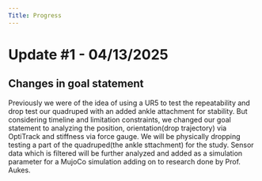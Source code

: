 ```yaml
---
Title: Progress
---
```


# Update #1 - 04/13/2025

## Changes in goal statement

Previously we were of the idea of using a UR5 to test the repeatability and drop test our quadruped with an added ankle attachment for stability. But considering timeline and limitation constraints, we changed our goal statement to analyzing the position, orientation(drop trajectory) via OptiTrack and stiffness via force gauge. We will be physically dropping testing a part of the quadruped(the ankle sttachment) for the study. Sensor data which is filtered will be further analyzed and added as a simulation parameter for a MujoCo simulation adding on to research done by Prof. Aukes. 